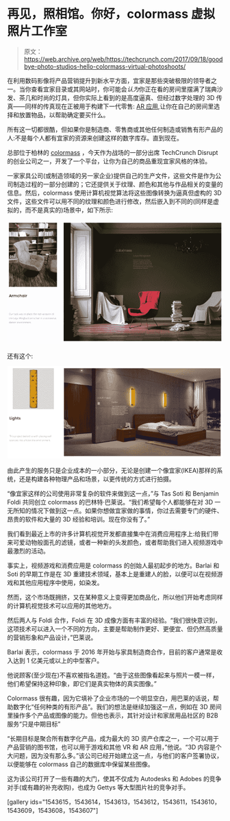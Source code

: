# 再见，照相馆。你好，colormass 虚拟照片工作室 

> 原文：<https://web.archive.org/web/https://techcrunch.com/2017/09/18/goodbye-photo-studios-hello-colormass-virtual-photoshoots/>

在利用数码影像将产品营销提升到新水平方面，宜家是那些突破极限的领导者之一。当你查看宜家目录或其网站时，你可能会*认为*你正在看的房间里摆满了瑞典沙发、茶几和时尚的灯具，但你实际上看到的是高度逼真、但经过数字处理的 3D 传真——同样的传真现在正被用于构建下一代零售: [AR 应用](https://web.archive.org/web/20221209231404/https://beta.techcrunch.com/2017/09/12/ikea-place-the-retailers-first-arkit-app-creates-lifelike-pictures-of-furniture-in-your-home/),让你在自己的房间里选择和放置物品，以帮助确定要买什么。

所有这一切都很酷，但如果你是制造商、零售商或其他任何制造或销售有形产品的人:不是每个人都有宜家的资源来创建这样的数字库存。直到现在。

总部位于柏林的 [colormass](https://web.archive.org/web/20221209231404/http://colormass.com/) ，今天作为战场的一部分出席 TechCrunch Disrupt 的创业公司之一，开发了一个平台，让你为自己的商品重现宜家风格的体验。

一家家具公司(或制造领域的另一家企业)提供自己的生产文件，这些文件是作为公司制造过程的一部分创建的；它还提供关于纹理、颜色和其他与作品相关的变量的信息。然后，colormass 使用计算机视觉算法将这些图像转换为逼真但虚构的 3D 文件，这些文件可以用不同的纹理和颜色进行修改，然后嵌入到不同的(同样是虚拟的，而不是真实的)场景中，如下所示:

![](img/295a5cea82f552d5a7669d26743c481f.png)

还有这个:

![](img/4d5a34939d72f841322f7d04b2caeb82.png)

由此产生的服务只是企业成本的一小部分，无论是创建一个像宜家(IKEA)那样的系统，还是构建各种物理产品和场景，以更传统的方式进行拍摄。

“像宜家这样的公司使用非常复杂的软件来做到这一点，”与 Tas Soti 和 Benjamin Foldi 共同创立 colormass 的巴林特·巴莱说。“我们希望每个人都能够在对 3D 一无所知的情况下做到这一点。如果你想做宜家做的事情，你过去需要专门的硬件、昂贵的软件和大量的 3D 经验和培训。现在你没有了。”

我们看到最近上市的许多计算机视觉开发都直接集中在消费应用程序上:给我们带来可爱动物般面孔的滤镜，或者一种新的头发颜色，或者帮助我们进入视频游戏中最激烈的活动。

事实上，视频游戏和消费应用是 colormass 的创始人最初起步的地方。Barlai 和 Soti 的早期工作是在 3D 重建技术领域，基本上是重建人的脸，以便可以在视频游戏和其他应用程序中使用，如染发。

然而，这个市场既拥挤，又在某种意义上变得更加商品化，所以他们开始考虑同样的计算机视觉技术可以应用的其他地方。

然后两人与 Foldi 合作，Foldi 在 3D 成像方面有丰富的经验。“我们很快意识到，这项技术可以进入一个不同的方向，主要是帮助制作更好、更便宜、但仍然高质量的营销形象和产品设计，”巴莱说。

Barlai 表示，colormass 于 2016 年开始与家具制造商合作，目前的客户通常是收入达到 1 亿美元或以上的中型客户。

他说顾客(至少现在)不喜欢被指名道姓。“由于这些图像看起来与照片一模一样，他们希望保持这种印象，即它们是真实物体的真实图像。”

Colormass 很有趣，因为它填补了企业市场的一个明显空白，用巴莱的话说，帮助数字化“任何种类的有形产品”。我们的想法是继续加强这一点，例如在 3D 房间里操作多个产品或图像的能力。但他也表示，其针对设计和家居用品社区的 B2B 服务“只是中期目标”

“长期目标是聚合所有数字化产品，成为最大的 3D 资产仓库之一，一个可以用于产品营销的图书馆，也可以用于游戏和其他 VR 和 AR 应用，”他说。“3D 内容是个大问题，因为没有那么多。”该公司已经开始建立这一点，与他们的客户签署协议，以便能够在 colormass 自己的数据库中保留某些图像。

这为该公司打开了一些有趣的大门，使其不仅成为 Autodesks 和 Adobes 的竞争对手(或有趣的补充收购)，也成为 Gettys 等大型图片社的竞争对手。

[gallery ids="1543615，1543614，1543613，1543612，1543611，1543610，1543609，1543608，1543607"]